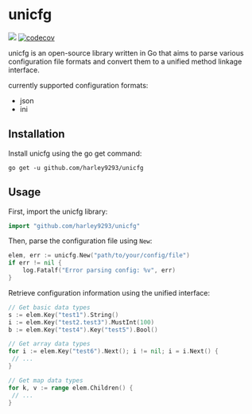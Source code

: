 # unicfg
![](https://github.com/harley9293/unicfg/workflows/Go/badge.svg)
[![codecov](https://codecov.io/gh/harley9293/unicfg/branch/master/graph/badge.svg?token=RIPZ9YPGGD)](https://codecov.io/gh/harley9293/unicfg)

unicfg is an open-source library written in Go that aims to parse various configuration file formats and convert them to a unified method linkage interface.

currently supported configuration formats:

- json
- ini

## Installation

Install unicfg using the go get command:

```shell
go get -u github.com/harley9293/unicfg
```

## Usage

First, import the unicfg library:

```go
import "github.com/harley9293/unicfg"
```

Then, parse the configuration file using `New`:

```go
elem, err := unicfg.New("path/to/your/config/file")
if err != nil {
    log.Fatalf("Error parsing config: %v", err)
}

```

Retrieve configuration information using the unified interface:

```go
// Get basic data types
s := elem.Key("test1").String()
i := elem.Key("test2.test3").MustInt(100)
b := elem.Key("test4").Key("test5").Bool()

// Get array data types
for i := elem.Key("test6").Next(); i != nil; i = i.Next() {
 // ...
}

// Get map data types
for k, v := range elem.Children() {
 // ...
}
```
